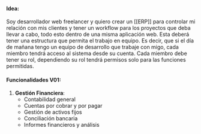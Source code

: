 #### Idea:
Soy desarrollador web freelancer y quiero crear un [[ERP]] para controlar mi relación con mis clientes y tener un workflow para los proyectos que deba llevar a cabo, todo esto dentro de una misma aplicación web. Esta deberá tener una estructura que permita el trabajo en equipo. Es decir, que si el día de mañana tengo un equipo de desarrollo que trabaje con migo, cada miembro tendrá acceso al sistema desde su cuenta. Cada miembro debe tener su rol, dependiendo su rol tendrá permisos solo para las funciones permitidas.

#### Funcionalidades V01:
1. **Gestión Financiera**:
   - Contabilidad general
   - Cuentas por cobrar y por pagar
   - Gestión de activos fijos
   - Conciliación bancaria
   - Informes financieros y análisis